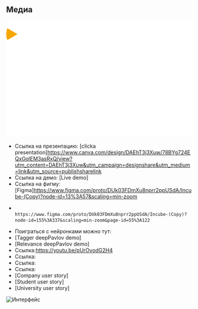 ## Медиа
![Логотип](/media/Logo_r_cube.png)
![Логотип](/media/logo_ant.png)
* Ссылка на презентацию: [clicka presentation]https://www.canva.com/design/DAEhT3j3Xuw/78BYg724EQxGqlEM3asRxQ/view?utm_content=DAEhT3j3Xuw&utm_campaign=designshare&utm_medium=link&utm_source=publishsharelink
* Ссылка на демо: [Live demo]
* Ссылка на фигму: [Figma]https://www.figma.com/proto/DUk03FDmXu8nprr2ppUSdA/Incube-(Copy)?node-id=13%3A57&scaling=min-zoom
*                  https://www.figma.com/proto/DUk03FDmXu8nprr2ppUSdA/Incube-(Copy)?node-id=155%3A337&scaling=min-zoom&page-id=55%3A122
* Поиграться с нейронками можно тут: 
* [Tagger deepPavlov demo]
* [Relevance deepPavlov demo]
* Ссылка:https://youtu.be/pUrOvodG2H4 
* Ссылка:
* Ссылка:
* Ссылка:
* [Company user story]
* [Student user story]
* [University user story]

![Интерфейс](/media/001.gif)

